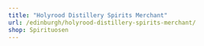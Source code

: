 ```yaml
---
title: "Holyrood Distillery Spirits Merchant"
url: /edinburgh/holyrood-distillery-spirits-merchant/
shop: Spirituosen
---
```

